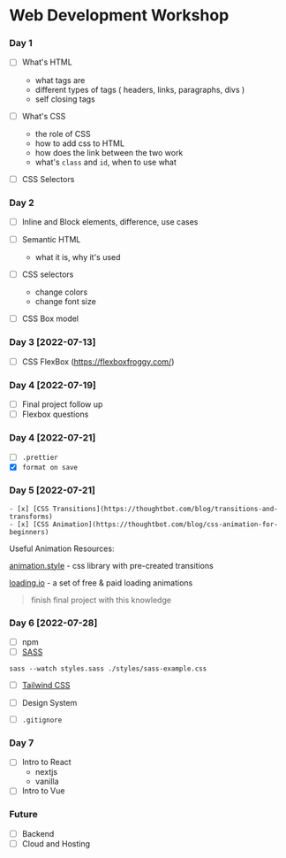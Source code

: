 # Web Development Workshop

### Day 1

- [ ] What's HTML
    - what tags are
    - different types of tags ( headers, links, paragraphs, divs )
    - self closing tags

- [ ] What's CSS
    - the role of CSS
    - how to add css to HTML
    - how does the link between the two work
    - what's `class` and `id`, when to use what
- [ ] CSS Selectors

### Day 2
- [ ] Inline and Block elements, difference, use cases
- [ ] Semantic HTML
    - what it is, why it's used

- [ ] CSS selectors
    - change colors
    - change font size
- [ ] CSS Box model

### Day 3 [2022-07-13]
- [ ] CSS FlexBox (https://flexboxfroggy.com/)

### Day 4 [2022-07-19]
- [ ] Final project follow up
- [ ] Flexbox questions

### Day 4 [2022-07-21]

- [ ] `.prettier`
- [x] `format on save`

### Day 5 [2022-07-21]
    - [x] [CSS Transitions](https://thoughtbot.com/blog/transitions-and-transforms)
    - [x] [CSS Animation](https://thoughtbot.com/blog/css-animation-for-beginners)

Useful Animation Resources:

[animation.style](https://animate.style) - css library with pre-created transitions

[loading.io](https://loading.io) - a set of free & paid loading animations

> finish final project with this knowledge
### Day 6 [2022-07-28]

- [ ] npm
- [ ] [SASS](https://sass-lang.com/guide)
```
sass --watch styles.sass ./styles/sass-example.css
```

- [ ] [Tailwind CSS]()

- [ ] Design System

- [ ] `.gitignore`

### Day 7

- [ ] Intro to React
    - nextjs
    - vanilla
- [ ] Intro to Vue

### Future

- [ ] Backend
- [ ] Cloud and Hosting